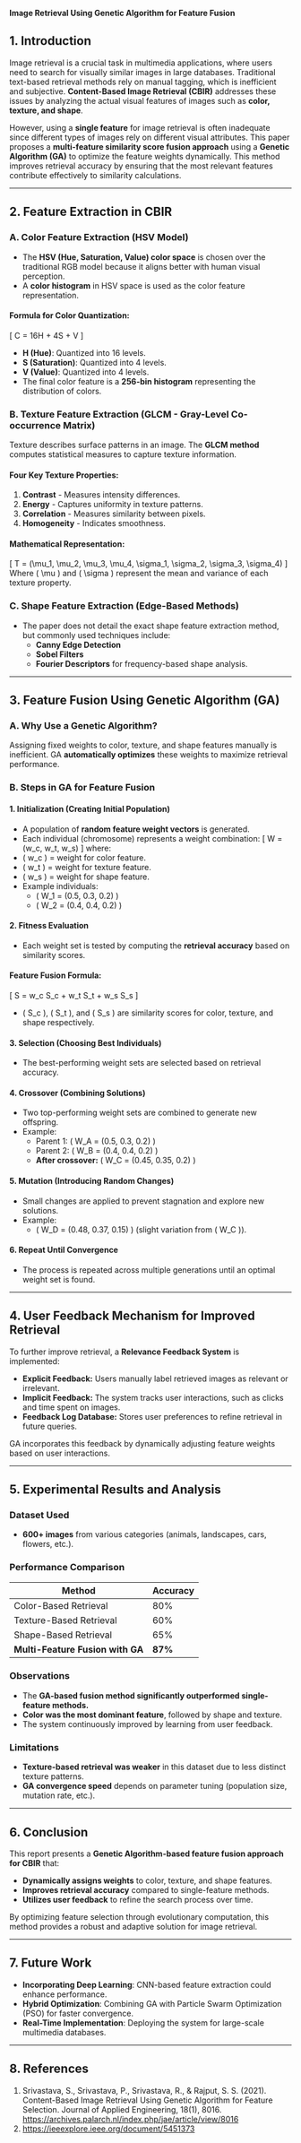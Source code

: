 **Image Retrieval Using Genetic Algorithm for Feature Fusion**

## **1. Introduction**

Image retrieval is a crucial task in multimedia applications, where users need to search for visually similar images in large databases. Traditional text-based retrieval methods rely on manual tagging, which is inefficient and subjective. **Content-Based Image Retrieval (CBIR)** addresses these issues by analyzing the actual visual features of images such as **color, texture, and shape**.

However, using a **single feature** for image retrieval is often inadequate since different types of images rely on different visual attributes. This paper proposes a **multi-feature similarity score fusion approach** using a **Genetic Algorithm (GA)** to optimize the feature weights dynamically. This method improves retrieval accuracy by ensuring that the most relevant features contribute effectively to similarity calculations.

---

## **2. Feature Extraction in CBIR**

### **A. Color Feature Extraction (HSV Model)**
- The **HSV (Hue, Saturation, Value) color space** is chosen over the traditional RGB model because it aligns better with human visual perception.
- A **color histogram** in HSV space is used as the color feature representation.

#### **Formula for Color Quantization:**
\[
C = 16H + 4S + V
\]
- **H (Hue)**: Quantized into 16 levels.
- **S (Saturation)**: Quantized into 4 levels.
- **V (Value)**: Quantized into 4 levels.
- The final color feature is a **256-bin histogram** representing the distribution of colors.

### **B. Texture Feature Extraction (GLCM - Gray-Level Co-occurrence Matrix)**
Texture describes surface patterns in an image. The **GLCM method** computes statistical measures to capture texture information.

#### **Four Key Texture Properties:**
1. **Contrast** - Measures intensity differences.
2. **Energy** - Captures uniformity in texture patterns.
3. **Correlation** - Measures similarity between pixels.
4. **Homogeneity** - Indicates smoothness.

#### **Mathematical Representation:**
\[
T = (\mu_1, \mu_2, \mu_3, \mu_4, \sigma_1, \sigma_2, \sigma_3, \sigma_4)
\]
Where \( \mu \) and \( \sigma \) represent the mean and variance of each texture property.

### **C. Shape Feature Extraction (Edge-Based Methods)**
- The paper does not detail the exact shape feature extraction method, but commonly used techniques include:
  - **Canny Edge Detection**
  - **Sobel Filters**
  - **Fourier Descriptors** for frequency-based shape analysis.

---

## **3. Feature Fusion Using Genetic Algorithm (GA)**

### **A. Why Use a Genetic Algorithm?**
Assigning fixed weights to color, texture, and shape features manually is inefficient. GA **automatically optimizes** these weights to maximize retrieval performance.

### **B. Steps in GA for Feature Fusion**

#### **1. Initialization (Creating Initial Population)**
- A population of **random feature weight vectors** is generated.
- Each individual (chromosome) represents a weight combination:
\[
W = (w_c, w_t, w_s)
\]
where:
- \( w_c \) = weight for color feature.
- \( w_t \) = weight for texture feature.
- \( w_s \) = weight for shape feature.
- Example individuals:
  - \( W_1 = (0.5, 0.3, 0.2) \)
  - \( W_2 = (0.4, 0.4, 0.2) \)

#### **2. Fitness Evaluation**
- Each weight set is tested by computing the **retrieval accuracy** based on similarity scores.

#### **Feature Fusion Formula:**
\[
S = w_c S_c + w_t S_t + w_s S_s
\]
- \( S_c \), \( S_t \), and \( S_s \) are similarity scores for color, texture, and shape respectively.

#### **3. Selection (Choosing Best Individuals)**
- The best-performing weight sets are selected based on retrieval accuracy.

#### **4. Crossover (Combining Solutions)**
- Two top-performing weight sets are combined to generate new offspring.
- Example:
  - Parent 1: \( W_A = (0.5, 0.3, 0.2) \)
  - Parent 2: \( W_B = (0.4, 0.4, 0.2) \)
  - **After crossover:** \( W_C = (0.45, 0.35, 0.2) \)

#### **5. Mutation (Introducing Random Changes)**
- Small changes are applied to prevent stagnation and explore new solutions.
- Example:
  - \( W_D = (0.48, 0.37, 0.15) \) (slight variation from \( W_C \)).

#### **6. Repeat Until Convergence**
- The process is repeated across multiple generations until an optimal weight set is found.

---

## **4. User Feedback Mechanism for Improved Retrieval**

To further improve retrieval, a **Relevance Feedback System** is implemented:
- **Explicit Feedback:** Users manually label retrieved images as relevant or irrelevant.
- **Implicit Feedback:** The system tracks user interactions, such as clicks and time spent on images.
- **Feedback Log Database:** Stores user preferences to refine retrieval in future queries.

GA incorporates this feedback by dynamically adjusting feature weights based on user interactions.

---

## **5. Experimental Results and Analysis**

### **Dataset Used**
- **600+ images** from various categories (animals, landscapes, cars, flowers, etc.).

### **Performance Comparison**
| Method | Accuracy |
|--------|----------|
| Color-Based Retrieval | 80% |
| Texture-Based Retrieval | 60% |
| Shape-Based Retrieval | 65% |
| **Multi-Feature Fusion with GA** | **87%** |

### **Observations**
- The **GA-based fusion method significantly outperformed single-feature methods.**
- **Color was the most dominant feature**, followed by shape and texture.
- The system continuously improved by learning from user feedback.

### **Limitations**
- **Texture-based retrieval was weaker** in this dataset due to less distinct texture patterns.
- **GA convergence speed** depends on parameter tuning (population size, mutation rate, etc.).

---

## **6. Conclusion**

This report presents a **Genetic Algorithm-based feature fusion approach for CBIR** that:
- **Dynamically assigns weights** to color, texture, and shape features.
- **Improves retrieval accuracy** compared to single-feature methods.
- **Utilizes user feedback** to refine the search process over time.

By optimizing feature selection through evolutionary computation, this method provides a robust and adaptive solution for image retrieval.

---

## **7. Future Work**
- **Incorporating Deep Learning**: CNN-based feature extraction could enhance performance.
- **Hybrid Optimization**: Combining GA with Particle Swarm Optimization (PSO) for faster convergence.
- **Real-Time Implementation**: Deploying the system for large-scale multimedia databases.

---
## **8. References**

1. Srivastava, S., Srivastava, P., Srivastava, R., & Rajput, S. S. (2021). Content-Based Image Retrieval Using Genetic Algorithm for Feature Selection. Journal of Applied Engineering, 18(1), 8016. https://archives.palarch.nl/index.php/jae/article/view/8016
2. https://ieeexplore.ieee.org/document/5451373


